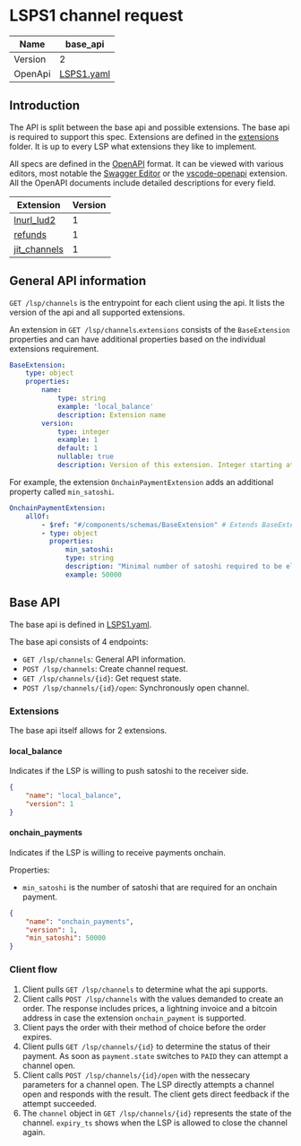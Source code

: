 # LSPS1 channel request

| Name    	| base_api                                     	|
|---------	|------------------------------------------------	|
| Version 	| 2                                              	|
| OpenApi 	| [LSPS1.yaml](./LSPS1.yaml) 	|

## Introduction

The API is split between the base api and possible extensions. The base api is required to support this spec. Extensions are defined in the [extensions](./extensions/) folder. It is up to every LSP what extensions they like to implement.

All specs are defined in the [OpenAPI](https://www.openapis.org/about) format. It can be viewed with various editors, most notable the [Swagger Editor](https://editor.swagger.io/) or the [vscode-openapi](https://marketplace.visualstudio.com/items?itemName=42Crunch.vscode-openapi) extension. All the OpenAPI documents include detailed descriptions for every field.

| Extension                              	    | Version 	|
|----------------------------------------------	|---------	|
| [lnurl_lud2](./extensions/lnurl_lud2/)        | 1       	|
| [refunds](./extensions/refunds/)          	| 1       	|
| [jit_channels](./extensions/jit_channels/) 	| 1       	|

## General API information

`GET /lsp/channels` is the entrypoint for each client using the api. It lists the version of the api and all supported extensions.

An extension in `GET /lsp/channels`.`extensions` consists of the `BaseExtension` properties and can have additional properties based on the individual extensions requirement.

```yaml
BaseExtension:
    type: object
    properties:
        name:
            type: string
            example: 'local_balance'
            description: Extension name
        version:
            type: integer
            example: 1
            default: 1
            nullable: true
            description: Version of this extension. Integer starting at 1 counting up.
```

For example, the extension `OnchainPaymentExtension` adds an additional property called `min_satoshi`.

```yaml
OnchainPaymentExtension:
    allOf:
        - $ref: "#/components/schemas/BaseExtension" # Extends BaseExtension
        - type: object
          properties:
              min_satoshi:
              type: string
              description: "Minimal number of satoshi required to be eligable for an onchain payment."
              example: 50000
```


## Base API

The base api is defined in [LSPS1.yaml](./LSPS1.yaml).

The base api consists of 4 endpoints:
- `GET /lsp/channels`: General API information.
- `POST /lsp/channels`: Create channel request.
- `GET /lsp/channels/{id}`: Get request state.
- `POST /lsp/channels/{id}/open`: Synchronously open channel.

### Extensions

The base api itself allows for 2 extensions.

#### local_balance

Indicates if the LSP is willing to push satoshi to the receiver side.

```json
{
    "name": "local_balance",
    "version": 1
}
```

#### onchain_payments

Indicates if the LSP is willing to receive payments onchain.

Properties:

- `min_satoshi` is the number of satoshi that are required for an onchain payment.

```json
{
    "name": "onchain_payments",
    "version": 1,
    "min_satoshi": 50000
}
```

### Client flow

1. Client pulls `GET /lsp/channels` to determine what the api supports.
2. Client calls `POST /lsp/channels` with the values demanded to create an order. The response includes prices, a lightning invoice and a bitcoin address in case the extension `onchain_payment` is supported.
3. Client pays the order with their method of choice before the order expires.
4. Client pulls `GET /lsp/channels/{id}` to determine the status of their payment. As soon as `payment.state` switches to `PAID` they can attempt a channel open.
5. Client calls `POST /lsp/channels/{id}/open` with the nessecary parameters for a channel open. The LSP directly attempts a channel open and responds with the result. The client gets direct feedback if the attempt succeeded.
6. The `channel` object in `GET /lsp/channels/{id}` represents the state of the channel. `expiry_ts` shows when the LSP is allowed to close the channel again.

